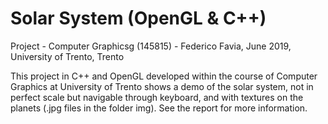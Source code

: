 # Solar System (OpenGL & C++)

Project - Computer Graphicsg (145815) - Federico Favia, June 2019, University of Trento, Trento

This project in C++ and OpenGL developed within the course of Computer Graphics at University of Trento shows a demo of the solar system, not in perfect scale but navigable through keyboard, and with textures on the planets (.jpg files in the folder img). See the report for more information.
